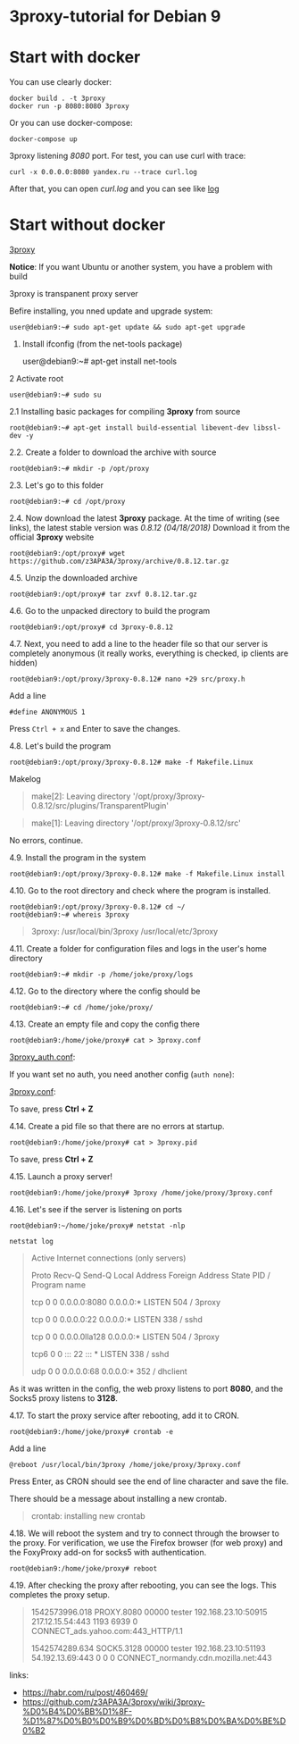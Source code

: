 # 3proxy-tutorial for Debian 9

# Start with docker

You can use clearly docker:

    docker build . -t 3proxy
    docker run -p 8080:8080 3proxy
    
Or you can use docker-compose:

    docker-compose up
    
3proxy listening *8080* port. For test, you can use curl with trace:

    curl -x 0.0.0.0:8080 yandex.ru --trace curl.log

After that, you can open *curl.log* and you can see like [log](curl.log)

# Start without docker

[3proxy](https://github.com/z3apa3a/3proxy)

**Notice**: If you want Ubuntu or another system, you have a problem with build

3proxy is transpanent proxy server

Befire installing, you nned update and upgrade system:

    user@debian9:~# sudo apt-get update && sudo apt-get upgrade

1. Install ifconfig (from the net-tools package)

    user@debian9:~# apt-get install net-tools

2 Activate root

    user@debian9:~# sudo su

2.1 Installing basic packages for compiling **3proxy** from source

    root@debian9:~# apt-get install build-essential libevent-dev libssl-dev -y

2.2. Create a folder to download the archive with source

    root@debian9:~# mkdir -p /opt/proxy

2.3. Let's go to this folder

    root@debian9:~# cd /opt/proxy

2.4. Now download the latest **3proxy** package. At the time of writing (see links), the latest stable version was *0.8.12 (04/18/2018)* Download it from the official **3proxy** website

    root@debian9:/opt/proxy# wget https://github.com/z3APA3A/3proxy/archive/0.8.12.tar.gz
  
4.5. Unzip the downloaded archive

    root@debian9:/opt/proxy# tar zxvf 0.8.12.tar.gz

4.6. Go to the unpacked directory to build the program

    root@debian9:/opt/proxy# cd 3proxy-0.8.12

4.7. Next, you need to add a line to the header file so that our server is completely anonymous (it really works, everything is checked, ip clients are hidden)

    root@debian9:/opt/proxy/3proxy-0.8.12# nano +29 src/proxy.h

Add a line

    #define ANONYMOUS 1

Press `Ctrl + x` and Enter to save the changes.

4.8. Let's build the program

    root@debian9:/opt/proxy/3proxy-0.8.12# make -f Makefile.Linux

Makelog

> make[2]: Leaving directory '/opt/proxy/3proxy-0.8.12/src/plugins/TransparentPlugin'

> make[1]: Leaving directory '/opt/proxy/3proxy-0.8.12/src'

No errors, continue.

4.9. Install the program in the system

    root@debian9:/opt/proxy/3proxy-0.8.12# make -f Makefile.Linux install

4.10. Go to the root directory and check where the program is installed.

    root@debian9:/opt/proxy/3proxy-0.8.12# cd ~/
    root@debian9:~# whereis 3proxy
  
> 3proxy: /usr/local/bin/3proxy /usr/local/etc/3proxy

4.11. Create a folder for configuration files and logs in the user's home directory

    root@debian9:~# mkdir -p /home/joke/proxy/logs

4.12. Go to the directory where the config should be

    root@debian9:~# cd /home/joke/proxy/

4.13. Create an empty file and copy the config there

    root@debian9:/home/joke/proxy# cat > 3proxy.conf
  
[3proxy_auth.conf](3proxy_auth.conf):
  
If you want set no auth, you need another config (`auth none`):

[3proxy.conf](3proxy.conf):

To save, press **Ctrl + Z**

4.14. Create a pid file so that there are no errors at startup.

    root@debian9:/home/joke/proxy# cat > 3proxy.pid

To save, press **Ctrl + Z**

4.15. Launch a proxy server!

    root@debian9:/home/joke/proxy# 3proxy /home/joke/proxy/3proxy.conf

4.16. Let's see if the server is listening on ports

    root@debian9:~/home/joke/proxy# netstat -nlp

`netstat log`
> Active Internet connections (only servers)
>
> Proto Recv-Q Send-Q Local Address Foreign Address State PID / Program name
>
> tcp 0 0 0.0.0.0:8080 0.0.0.0:* LISTEN 504 / 3proxy
>
> tcp 0 0 0.0.0.0:22 0.0.0.0:* LISTEN 338 / sshd
>
> tcp 0 0 0.0.0.0lla128 0.0.0.0:* LISTEN 504 / 3proxy
>
> tcp6 0 0 ::: 22 ::: * LISTEN 338 / sshd
>
> udp 0 0 0.0.0.0:68 0.0.0.0:* 352 / dhclient

As it was written in the config, the web proxy listens to port **8080**, and the Socks5 proxy listens to **3128**.

4.17. To start the proxy service after rebooting, add it to CRON.

    root@debian9:/home/joke/proxy# crontab -e

Add a line

    @reboot /usr/local/bin/3proxy /home/joke/proxy/3proxy.conf

Press Enter, as CRON should see the end of line character and save the file.

There should be a message about installing a new crontab.

> crontab: installing new crontab

4.18. We will reboot the system and try to connect through the browser to the proxy. For verification, we use the Firefox browser (for web proxy) and the FoxyProxy add-on for socks5 with authentication.

    root@debian9:/home/joke/proxy# reboot

4.19. After checking the proxy after rebooting, you can see the logs. This completes the proxy setup.

> 1542573996.018 PROXY.8080 00000 tester 192.168.23.10:50915 217.12.15.54:443 1193 6939 0 CONNECT_ads.yahoo.com:443_HTTP/1.1
>
> 1542574289.634 SOCK5.3128 00000 tester 192.168.23.10:51193 54.192.13.69:443 0 0 0 CONNECT_normandy.cdn.mozilla.net:443


links: 

* https://habr.com/ru/post/460469/
* https://github.com/z3APA3A/3proxy/wiki/3proxy-%D0%B4%D0%BB%D1%8F-%D1%87%D0%B0%D0%B9%D0%BD%D0%B8%D0%BA%D0%BE%D0%B2
